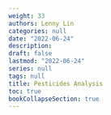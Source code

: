 ```yaml
---
weight: 33
authors: Lenny Lin
categories: null
date: "2022-06-24"
description: 
draft: false
lastmod: "2022-06-24"
series: null
tags: null
title: Pesticides Analysis
toc: true
bookCollapseSection: true
---
```


